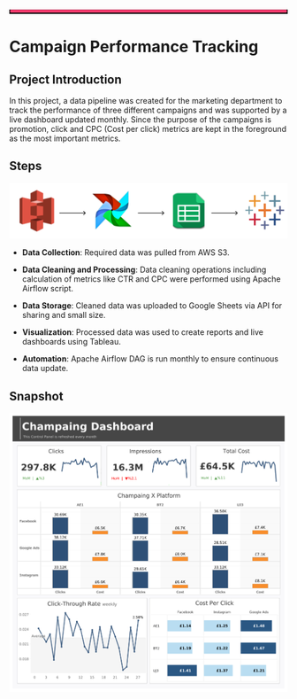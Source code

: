 ![image](https://github.com/AtilaKzlts/Airflow-Campaign/blob/main/assets/Bar.svg)

# Campaign Performance Tracking

## Project Introduction
In this project, a data pipeline was created for the marketing department to track the performance of three different campaigns and was supported by a live dashboard updated monthly. Since the purpose of the campaigns is promotion, click and CPC (Cost per click) metrics are kept in the foreground as the most important metrics.

## Steps

![image](https://github.com/AtilaKzlts/Airflow-Campaign/blob/main/assets/airflowsheets.svg)

+ **Data Collection**: Required data was pulled from AWS S3.

+ **Data Cleaning and Processing**: Data cleaning operations including calculation of metrics like CTR and CPC were performed using Apache Airflow script.

+ **Data Storage**: Cleaned data was uploaded to Google Sheets via API for sharing and small size.

+ **Visualization**: Processed data was used to create reports and live dashboards using Tableau.

+ **Automation**: Apache Airflow DAG is run monthly to ensure continuous data update.


## Snapshot

![image](https://github.com/AtilaKzlts/Airflow-Campaign/blob/main/assets/Dashboard%201.png)
